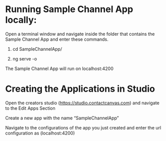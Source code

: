 # Running Sample Channel App locally: 

Open a terminal window and navigate inside the folder that contains the Sample Channel App and enter these commands. 

1.  cd SampleChannelApp/ 

2.  ng serve -o 

The Sample Channel App will run on localhost:4200 


# Creating the Applications in Studio 

Open the creators studio (https://studio.contactcanvas.com) and navigate to the Edit Apps Section 

Create a new app with the name “SampleChannelApp” 

Navigate to the configurations of the app you just created and enter the url configuration as (localhost:4200) 


